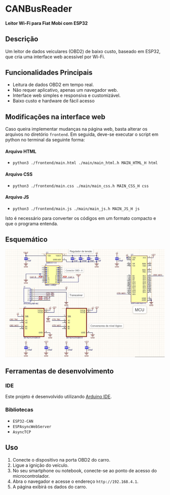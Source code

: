 # CANBusReader
#### Leitor Wi-Fi para Fiat Mobi com ESP32

## Descrição
Um leitor de dados veiculares (OBD2) de baixo custo, baseado em ESP32, que cria uma interface web acessível por Wi-Fi.

## Funcionalidades Principais

* Leitura de dados OBD2 em tempo real.
* Não requer aplicativo, apenas um navegador web.
* Interface web simples e responsiva e customizável.
* Baixo custo e hardware de fácil acesso

## Modificações na interface web

Caso queira implementar mudanças na página web, basta alterar os arquivos no diretório ``` frontend ```. Em seguida, deve-se executar o script em python no terminal da seguinte forma:

#### Arquivo HTML
* ``` python3 ./frontend/main.html ./main/main_html.h MAIN_HTML_H html ```

#### Arquivo CSS
* ``` python3 ./frontend/main.css ./main/main_css.h MAIN_CSS_H css ```

#### Arquivo JS
* ``` python3 ./frontend/main.js ./main/main_js.h MAIN_JS_H js ```

Isto é necessário para converter os códigos em um formato compacto e que o programa entenda.

## Esquemático

![Texto Alternativo](https://github.com/giordanobrandao/CANBusReader/blob/main/esquematico.jpeg?raw=true "Esquemático")

## Ferramentas de desenvolvimento

### IDE

Este projeto é desenvolvido utilizando [Arduino IDE](https://www.arduino.cc/en/software/).

### Bibliotecas
* ``` ESP32-CAN ```
* ``` ESPAsyncWebServer ```
* ``` AsyncTCP ```

## Uso

1. Conecte o dispositivo na porta OBD2 do carro.
2. Ligue a ignição do veículo.
3. No seu smartphone ou notebook, conecte-se ao ponto de acesso do microcontrolador.
4. Abra o navegador e acesse o endereço ``` http://192.168.4.1 ```.
5. A página exibirá os dados do carro.




